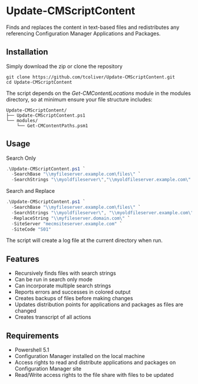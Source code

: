 # Update-CMScriptContent

Finds and replaces the content in text-based files and redistributes any referencing Configuration Manager Applications and Packages. 

## Installation

Simply download the zip or clone the repository

```
git clone https://github.com/tcoliver/Update-CMScriptContent.git
cd Update-CMScriptContent
```

The script depends on the *Get-CMContentLocations* module in the modules directory, so at minimum ensure your file structure includes:

```
Update-CMScriptContent/
├── Update-CMScriptContent.ps1
└── modules/
    └── Get-CMContentPaths.psm1
```

## Usage

Search Only
```powershell
.\Update-CMScriptContent.ps1 `
  -SearchBase "\\myfileserver.example.com\files\" `
  -SearchStrings "\\myoldfileserver\","\\myoldfileserver.example.com\"
```

Search and Replace
```powershell
.\Update-CMScriptContent.ps1 `
  -SearchBase "\\myfileserver.example.com\files\" `
  -SearchStrings "\\myoldfileserver\", "\\myoldfileserver.example.com\" `
  -ReplaceString "\\myfileserver.domain.com\" `
  -SiteServer "mecmsiteserver.example.com" `
  -SiteCode "S01"
```

The script will create a log file at the current directory when run.

## Features

* Recursively finds files with search strings
* Can be run in search only mode
* Can incorporate multiple search strings
* Reports errors and successes in colored output
* Creates backups of files before making changes
* Updates distribution points for applications and packages as files are changed
* Creates transcript of all actions

## Requirements
* Powershell 5.1
* Configuration Manager installed on the local machine
* Access rights to read and distribute applications and packages on Configuration Manager site
* Read/Write access rights to the file share with files to be updated
